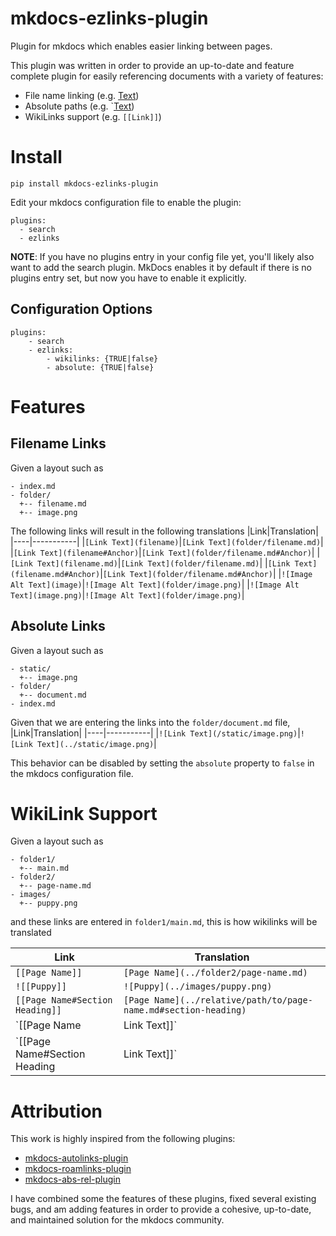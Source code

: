 # mkdocs-ezlinks-plugin
Plugin for mkdocs which enables easier linking between pages.

This plugin was written in order to provide an up-to-date and
feature complete plugin for easily referencing documents
with a variety of features:
* File name linking (e.g. [Text](file))
* Absolute paths (e.g. `[Text](/link/to/file.md))
* WikiLinks support (e.g. `[[Link]]`)

# Install
```
pip install mkdocs-ezlinks-plugin
```

Edit your mkdocs configuration file to enable the plugin:
```
plugins:
  - search
  - ezlinks
```

**NOTE**: If you have no plugins entry in your config file yet, you'll likely also want to add the search plugin. MkDocs enables it by default if there is no plugins entry set, but now you have to enable it explicitly.

## Configuration Options
```
plugins:
    - search
    - ezlinks:
        - wikilinks: {TRUE|false}
        - absolute: {TRUE|false}
```

# Features
## Filename Links
Given a layout such as
```
- index.md
- folder/
  +-- filename.md
  +-- image.png
```
The following links will result in the following translations
|Link|Translation|
|----|-----------|
|`[Link Text](filename)`|`[Link Text](folder/filename.md)`|
|`[Link Text](filename#Anchor)`|`[Link Text](folder/filename.md#Anchor)`|
|`[Link Text](filename.md)`|`[Link Text](folder/filename.md)`|
|`[Link Text](filename.md#Anchor)`|`[Link Text](folder/filename.md#Anchor)`|
|`![Image Alt Text](image)`|`![Image Alt Text](folder/image.png)`|
|`![Image Alt Text](image.png)`|`![Image Alt Text](folder/image.png)`|


## Absolute Links
Given a layout such as
```
- static/
  +-- image.png
- folder/
  +-- document.md
- index.md
```
Given that we are entering the links into the `folder/document.md` file,
|Link|Translation|
|----|-----------|
|`![Link Text](/static/image.png)`|`![Link Text](../static/image.png)`|

This behavior can be disabled by setting the `absolute` property to `false` in the mkdocs configuration file.

# WikiLink Support
Given a layout such as
```
- folder1/
  +-- main.md
- folder2/
  +-- page-name.md
- images/
  +-- puppy.png
```
and these links are entered in `folder1/main.md`, this is how wikilinks will be translated

|Link|Translation|
|----|-----------|
|`[[Page Name]]`|`[Page Name](../folder2/page-name.md)`|
|`![[Puppy]]`|`![Puppy](../images/puppy.png)`|
|`[[Page Name#Section Heading]]`|`[Page Name](../relative/path/to/page-name.md#section-heading)`|
|`[[Page Name|Link Text]]`|`[Link Text](../folder2/page-name.md)`|
|`[[Page Name#Section Heading|Link Text]]`|`[Link Text](../folder2/page-name.md#section-heading)`|


# Attribution
This work is highly inspired from the following plugins:
  - [mkdocs-autolinks-plugin](https://github.com/midnightprioriem/mkdocs-autolinks-plugin/)
  - [mkdocs-roamlinks-plugin](https://github.com/Jackiexiao/mkdocs-roamlinks-plugin)
  - [mkdocs-abs-rel-plugin](https://github.com/sander76/mkdocs-abs-rel-plugin)

  I have combined some the features of these plugins, fixed several existing bugs, and am adding features in order to
  provide a cohesive, up-to-date, and maintained solution for the mkdocs community.
